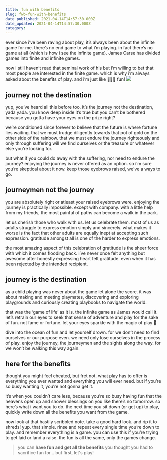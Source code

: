 ```yaml
---
title: fun with benefits
slug: fwb-fun-with-benefits
date_published: 2021-04-14T14:57:30.000Z
date_updated: 2021-04-14T14:57:30.000Z
category: 
---
```

ever since i’ve been raving about play, it’s always been about the infinite game for me. there’s no end game to what i’m playing. in fact there’s no game at all (which is how i see the infinite game). James Carse has divided games into finite and infinite games.

now i still haven’t read that seminal work of his but i’m willing to bet that most people are interested in the finite game. which is why i’m always asked about the benefits of play. and i’m just like 🤷🏻‍♂️ fun!
![](https://images.unsplash.com/photo-1536825211030-094de935f680?crop=entropy&amp;cs=tinysrgb&amp;fit=max&amp;fm=jpg&amp;ixid=MnwxNDIyNzR8MHwxfHNlYXJjaHwyfHxqb3VybmV5fGVufDB8fHx8MTYxODQxMTU5OA&amp;ixlib=rb-1.2.1&amp;q=80&amp;w=1080)
## journey not the destination

yup, you’ve heard all this before too. it’s the journey not the destination, yada yada. you know deep inside it’s true but you can’t be bothered because you gotta have your eyes on the prize right?

we’re conditioned since forever to believe that the future is where fortune lies waiting. that we must trudge diligently towards that pot of gold on the other side of the rainbow. that we must endure the journey righteously and only through suffering will we find ourselves or the treasure or whatever else you’re looking for.

but what if you could do away with the suffering, nor need to endure the journey? enjoying the journey is never offered as an option. so i’m sure you’re skeptical about it now. keep those eyebrows raised, we’ve a ways to go.

## journeymen not the journey

you are absolutely right or atleast your raised eyebrows were. enjoying the journey is practically impossible. except with company. with a little help from my friends, the most painful of paths can become a walk in the park.

let us cherish those who walk with us. let us celebrate them. most of us as adults struggle to express emotion simply and sincerely. what makes it worse is the fact that other adults are equally inept at accepting such expression. gratitude amongst all is one of the harder to express emotions.

the most amazing aspect of this celebration of gratitude is the sheer force with which it comes flooding back. i’ve never once felt anything but awesome after honestly expressing heart felt gratitude. even when it has been rejected by the intended recipient.

## journey is the destination

as a child playing was never about the game let alone the score. it was about making and meeting playmates, discovering and exploring playgrounds and curiously creating playbooks to navigate the world.

that was the ‘game of life’ as it is. the infinite game as James would call it. let’s retrain our eyes to seek that sense of adventure and play for the sake of fun. not fame or fortune. let your eyes sparkle with the magic of play 🤩

dive into the ocean of fun and let yourself drown. for we don’t need to find ourselves or our purpose even. we need only lose ourselves in the process of play. enjoy the journey, the journeymen and the sights along the way. for we won’t be walking this way again.

## here for the benefits

thought you might feel cheated, but fret not. what play has to offer is everything you ever wanted and everything you will ever need. but if you’re so busy wanting it, you’re not gonna get it.

it’s when you couldn’t care less, because you’re so busy having fun that the heavens open up and shower blessings on you like there’s no tomorrow. so here’s what i want you to do. the next time you sit down (or get up) to play, quickly write down all the benefits you want from the game.

now look at that hastily scribbled note. take a good hard look. and rip it to shreds! yup. that simple. rinse and repeat every single time you’re down to play. and remember everything is a game. you can use this if you’re trying to get laid or land a raise. the fun is all the same, only the games change. 

> you can **have fun and get all the benefits** you thought you had to sacrifice fun for... but first, let's play! 
